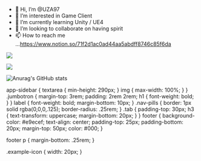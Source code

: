 - 👋 Hi, I’m @UZA97
- 👀 I’m interested in Game Client
- 🌱 I’m currently learning Unity / UE4
- 💞️ I’m looking to collaborate on having spirit
- 📫 How to reach me ...https://www.notion.so/71f2d1ac0ad44aa5abdff8746c85f6da

<a href="버튼을 눌렀을 때 이동할 링크" target="_blank"><img src="https://img.shields.io/badge/42-Seoul-000000?style=for-the-badge&logo=000000&logoColor=red"/></a>



<a href="버튼을 눌렀을 때 이동할 링크" target="_blank"><img src="https://img.shields.io/badge/뱃지레이블-000000?style=뱃지모양&logo=000000&logoColor=로고색상"/></a>

![Anurag's GitHub stats](https://github-readme-stats.vercel.app/api?username=UZA97&show_icons=true&theme=radical)


app-sidebar {
  textarea {
    min-height: 290px;
  }
  img {
    max-width: 100%;
  }
}
.jumbotron {
  margin-top: 3rem;
  padding: 2rem 2rem;
  h1 {
    font-weight: bold;
  }
}
label {
  font-weight: bold;
  margin-bottom: 10px;
}
.nav-pills {
  border: 1px solid rgba(0,0,0,.125);
  border-radius: .25rem;
}
.tab {
  padding-top: 30px;
  h3 {
    text-transform: uppercase;
    margin-bottom: 20px;
  }
}
footer {
  background-color: #e9ecef;
  text-align: center;
  padding-top: 25px;
  padding-bottom: 20px;
  margin-top: 50px;
  color: #000;
}

footer p {
  margin-bottom: .25rem;
}

.example-icon {
  width: 20px;
}

